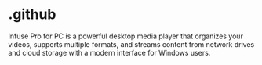 # .github
Infuse Pro for PC is a powerful desktop media player that organizes your videos, supports multiple formats, and streams content from network drives and cloud storage with a modern interface for Windows users.
